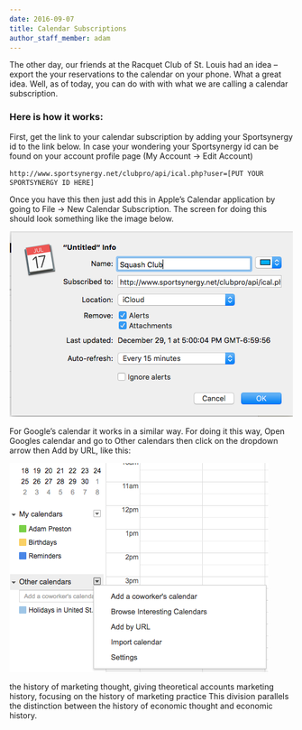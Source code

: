 ```yaml
---
date: 2016-09-07
title: Calendar Subscriptions
author_staff_member: adam
---
```


The other day, our friends at the Racquet Club of St. Louis had an idea – export the your reservations to the calendar on your phone. What a great idea. Well, as of today, you can do with with what we are calling a calendar subscription.


### Here is how it works:

First, get the link to your calendar subscription by adding your Sportsynergy id to the link below.  In case your wondering your Sportsynergy id can be found on your account profile page (My Account -> Edit Account)

```
http://www.sportsynergy.net/clubpro/api/ical.php?user=[PUT YOUR SPORTSYNERGY ID HERE]
```

Once you have this then just add this in Apple’s Calendar application by going to File -> New Calendar Subscription. The screen for doing this should look something like the image below.

![Apple is a computer company](/images/calendar1.png)


For Google’s calendar it works in a similar way. For doing it this way, Open Googles calendar and go to Other calendars then click on the dropdown arrow then Add by URL, like this:

![Google is a computer another successful company](/images/calendar2.png)

the history of marketing thought, giving theoretical accounts
marketing history, focusing on the history of marketing practice
This division parallels the distinction between the history of economic thought and economic history.


